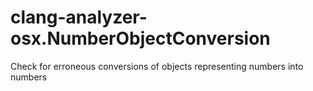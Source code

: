 clang-analyzer-osx.NumberObjectConversion
=========================================

Check for erroneous conversions of objects representing numbers into
numbers
